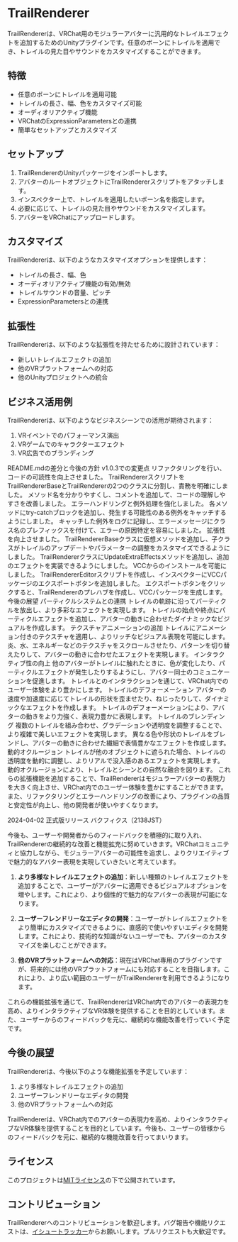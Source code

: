 # TrailRenderer

TrailRendererは、VRChat用のモジュラーアバターに汎用的なトレイルエフェクトを追加するためのUnityプラグインです。任意のボーンにトレイルを適用でき、トレイルの見た目やサウンドをカスタマイズすることができます。

## 特徴

- 任意のボーンにトレイルを適用可能
- トレイルの長さ、幅、色をカスタマイズ可能
- オーディオリアクティブ機能
- VRChatのExpressionParametersとの連携
- 簡単なセットアップとカスタマイズ

## セットアップ

1. TrailRendererのUnityパッケージをインポートします。
2. アバターのルートオブジェクトにTrailRendererスクリプトをアタッチします。
3. インスペクター上で、トレイルを適用したいボーン名を指定します。
4. 必要に応じて、トレイルの見た目やサウンドをカスタマイズします。
5. アバターをVRChatにアップロードします。

## カスタマイズ

TrailRendererは、以下のようなカスタマイズオプションを提供します：

- トレイルの長さ、幅、色
- オーディオリアクティブ機能の有効/無効
- トレイルサウンドの音量、ピッチ
- ExpressionParametersとの連携

## 拡張性

TrailRendererは、以下のような拡張性を持たせるために設計されています：

- 新しいトレイルエフェクトの追加
- 他のVRプラットフォームへの対応
- 他のUnityプロジェクトへの統合

## ビジネス活用例

TrailRendererは、以下のようなビジネスシーンでの活用が期待されます：

1. VRイベントでのパフォーマンス演出
2. VRゲームでのキャラクターエフェクト
3. VR広告でのブランディング

README.mdの差分と今後の方針
v1.0.3での変更点
リファクタリングを行い、コードの可読性を向上させました。
TrailRendererスクリプトをTrailRendererBaseとTrailRendererの2つのクラスに分割し、責務を明確にしました。
メソッド名を分かりやすくし、コメントを追加して、コードの理解しやすさを改善しました。
エラーハンドリングと例外処理を強化しました。
各メソッドにtry-catchブロックを追加し、発生する可能性のある例外をキャッチするようにしました。
キャッチした例外をログに記録し、エラーメッセージにクラス名のプレフィックスを付けて、エラーの原因特定を容易にしました。
拡張性を向上させました。
TrailRendererBaseクラスに仮想メソッドを追加し、子クラスがトレイルのアップデートやパラメーターの調整をカスタマイズできるようにしました。
TrailRendererクラスにUpdateExtraEffectsメソッドを追加し、追加のエフェクトを実装できるようにしました。
VCCからのインストールを可能にしました。
TrailRendererEditorスクリプトを作成し、インスペクターにVCCパッケージのエクスポートボタンを追加しました。
エクスポートボタンをクリックすると、TrailRendererのプレハブを作成し、VCCパッケージを生成します。
今後の展望
パーティクルシステムとの連携
トレイルの軌跡に沿ってパーティクルを放出し、より多彩なエフェクトを実現します。
トレイルの始点や終点にパーティクルエフェクトを追加し、アバターの動きに合わせたダイナミックなビジュアルを作成します。
テクスチャアニメーションの追加
トレイルにアニメーション付きのテクスチャを適用し、よりリッチなビジュアル表現を可能にします。
炎、水、エネルギーなどのテクスチャをスクロールさせたり、パターンを切り替えたりして、アバターの動きに合わせたエフェクトを実現します。
インタラクティブ性の向上
他のアバターがトレイルに触れたときに、色が変化したり、パーティクルエフェクトが発生したりするようにし、アバター同士のコミュニケーションを促進します。
トレイルとのインタラクションを通じて、VRChat内でのユーザー体験をより豊かにします。
トレイルのデフォーメーション
アバターの速度や加速度に応じてトレイルの形状を歪ませたり、ねじったりして、ダイナミックなエフェクトを作成します。
トレイルのデフォーメーションにより、アバターの動きをより力強く、表現力豊かに表現します。
トレイルのブレンディング
複数のトレイルを組み合わせ、グラデーションや透明度を調整することで、より複雑で美しいエフェクトを実現します。
異なる色や形状のトレイルをブレンドし、アバターの動きに合わせた繊細で表情豊かなエフェクトを作成します。
動的オクルージョン
トレイルが他のオブジェクトに遮られた場合、トレイルの透明度を動的に調整し、よりリアルで没入感のあるエフェクトを実現します。
動的オクルージョンにより、トレイルとシーンとの自然な融合を図ります。
これらの拡張機能を追加することで、TrailRendererはモジュラーアバターの表現力を大きく向上させ、VRChat内でのユーザー体験を豊かにすることができます。また、リファクタリングとエラーハンドリングの改善により、プラグインの品質と安定性が向上し、他の開発者が使いやすくなります。

2024-04-02
正式版リリース
バクフィクス（2138JST）


今後も、ユーザーや開発者からのフィードバックを積極的に取り入れ、TrailRendererの継続的な改善と機能拡充に努めていきます。VRChatコミュニティと協力しながら、モジュラーアバターの可能性を追求し、よりクリエイティブで魅力的なアバター表現を実現していきたいと考えています。

1. **より多様なトレイルエフェクトの追加**：新しい種類のトレイルエフェクトを追加することで、ユーザーがアバターに適用できるビジュアルオプションを増やします。これにより、より個性的で魅力的なアバターの表現が可能になります。

2. **ユーザーフレンドリーなエディタの開発**：ユーザーがトレイルエフェクトをより簡単にカスタマイズできるように、直感的で使いやすいエディタを開発します。これにより、技術的な知識がないユーザーでも、アバターのカスタマイズを楽しむことができます。

3. **他のVRプラットフォームへの対応**：現在はVRChat専用のプラグインですが、将来的には他のVRプラットフォームにも対応することを目指します。これにより、より広い範囲のユーザーがTrailRendererを利用できるようになります。

これらの機能拡張を通じて、TrailRendererはVRChat内でのアバターの表現力を高め、よりインタラクティブなVR体験を提供することを目的としています。また、ユーザーからのフィードバックを元に、継続的な機能改善を行っていく予定です。



## 今後の展望

TrailRendererは、今後以下のような機能拡張を予定しています：

1. より多様なトレイルエフェクトの追加
2. ユーザーフレンドリーなエディタの開発
3. 他のVRプラットフォームへの対応

TrailRendererは、VRChat内でのアバターの表現力を高め、よりインタラクティブなVR体験を提供することを目的としています。今後も、ユーザーの皆様からのフィードバックを元に、継続的な機能改善を行ってまいります。

## ライセンス

このプロジェクトは[MITライセンス](LICENSE)の下で公開されています。

## コントリビューション

TrailRendererへのコントリビューションを歓迎します。バグ報告や機能リクエストは、[イシュートラッカー](https://github.com/zapabob/TrailRenderer/issues)からお願いします。プルリクエストも大歓迎です。
